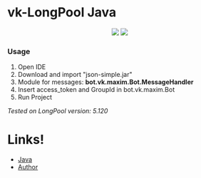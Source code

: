 # vk-LongPool Java
<p align="center">
    <img src="https://img.shields.io/github/license/lixa4-m/LongPoolHadler-Java?style=for-the-badge">
    <img src="https://img.shields.io/github/issues/lixa4-m/LongPoolHadler-Java?style=for-the-badge">
</p>


### Usage

  1. Open IDE 
  2. Download and import "json-simple.jar"
  3. Module for messages: **bot.vk.maxim.Bot.MessageHandler**
  4. Insert access_token and GroupId in bot.vk.maxim.Bot
  5. Run Project

*Tested on LongPool version: 5.120*

# Links!

- [Java](https://www.oracle.com/ru/java/technologies/javase/javase-jdk8-downloads.html)
- [Author](https://vk.com/id370926160)
